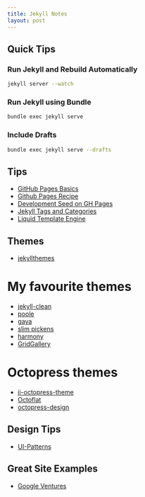 ```yaml
---
title: Jekyll Notes
layout: post
---
```


## Quick Tips

### Run Jekyll and Rebuild Automatically

```sh
jekyll server --watch
```

### Run Jekyll using Bundle

```sh
bundle exec jekyll serve
```

### Include Drafts

```sh
bundle exec jekyll serve --drafts
```

## Tips

* [GitHub Pages Basics](https://help.github.com/articles/using-jekyll-with-pages/)
* [Github Pages Recipe](http://24ways.org/2013/get-started-with-github-pages/)
* [Development Seed on GH Pages](http://www.developmentseed.org/blog/2011/09/09/jekyll-github-pages/)
* [Jekyll Tags and Categories](http://www.minddust.com/post/tags-and-categories-on-github-pages/)
* [Liquid Template Engine](http://www.rubydoc.info/gems/liquid)

## Themes

* [jekyllthemes](http://jekyllthemes.org/)

# My favourite themes

* [jekyll-clean](https://github.com/scotte/jekyll-clean)
* [poole](https://github.com/poole/poole)
* [gaya](https://github.com/gayanvirajith/gaya)
* [slim pickens](http://chrisanthropic.github.io/slim-pickins-jekyll-theme/)
* [harmony](http://gayan.me/harmony/)
* [GridGallery](http://nadjetey.github.io/GridGallery/)

# Octopress themes

* [ji-octopress-theme](https://github.com/ivanjovanovic/ji-octopress-theme)
* [Octoflat](https://github.com/alexgaribay/octoflat)
* [octopress-design](https://github.com/geeksoflondon/octopress-design)

## Design Tips

* [UI-Patterns](http://ui-patterns.com)

## Great Site Examples
* [Google Ventures](http://www.gv.com)


